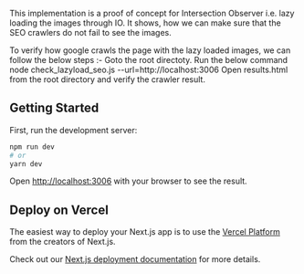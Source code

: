 This implementation is a proof of concept for Intersection Observer i.e. lazy loading the images through IO. It shows, how we can make sure that the SEO crawlers do not fail to see the images.

To verify how google crawls the page with the lazy loaded images, we can follow the below steps :- 
Goto the root directoty.
Run the below command 
node check_lazyload_seo.js --url=http://localhost:3006
Open results.html from the root directory and verify the crawler result.

## Getting Started

First, run the development server:

```bash
npm run dev
# or
yarn dev
```

Open [http://localhost:3006](http://localhost:3006) with your browser to see the result.


## Deploy on Vercel

The easiest way to deploy your Next.js app is to use the [Vercel Platform](https://vercel.com/import?utm_medium=default-template&filter=next.js&utm_source=create-next-app&utm_campaign=create-next-app-readme) from the creators of Next.js.

Check out our [Next.js deployment documentation](https://nextjs.org/docs/deployment) for more details.
